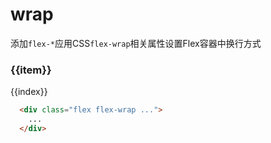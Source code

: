 # wrap

添加`flex-*`应用CSS`flex-wrap`相关属性设置Flex容器中换行方式

<script setup>
  const arrayWrap = [
    'flex-wrap',
    'flex-wrap-reverse',
    'flex-nowrap'
  ];
</script>

<Example v-for="item in arrayWrap">
  <h3>{{item}}</h3>
  <div :class="item" class="flex gap-3 mt-3 -bg-stripes-blue">
    <div v-for="index in 10" class="bg-primary w-24 h-16">
      <div class="mt-5 text-canvas text-center">{{index}}</div>
    </div>
  </div>
</Example>

```html
  <div class="flex flex-wrap ...">
    ...
  </div>
```
